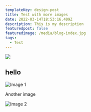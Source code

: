 ```yaml
---
templateKey: design-post
title: Test with more images
date: 2022-03-14T18:53:16.409Z
description: This is my description
featuredpost: false
featuredimage: /media/blog-index.jpg
tags:
  - Test
---
```


![](/media/screenshot-2022-03-07-at-10.52.19.png)

## hello

![Image 1](/media/chemex.jpg 'Image 1')

Another image

![Image 2](/media/screenshot-2022-03-07-at-10.52.19-2-.png 'Image 2')
